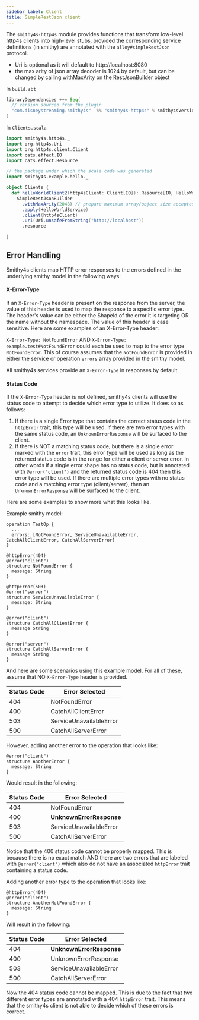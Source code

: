 ```yaml
---
sidebar_label: Client
title: SimpleRestJson client
---
```


The `smithy4s-http4s` module provides functions that transform low-level http4s clients into high-level stubs, provided the corresponding service definitions (in smithy) are annotated with the `alloy#simpleRestJson` protocol.
- Uri is optional as it will default to http://localhost:8080
- the max arity of json array decoder is 1024 by default, but can be changed by calling withMaxArity on the RestJsonBuilder object

In `build.sbt`

```scala
libraryDependencies ++= Seq(
  // version sourced from the plugin
  "com.disneystreaming.smithy4s"  %% "smithy4s-http4s" % smithy4sVersion.value
)
```

In `Clients.scala`

```scala mdoc:compile-only
import smithy4s.http4s._
import org.http4s.Uri
import org.http4s.client.Client
import cats.effect.IO
import cats.effect.Resource

// the package under which the scala code was generated
import smithy4s.example.hello._

object Clients {
  def helloWorldClient2(http4sClient: Client[IO]): Resource[IO, HelloWorldService[IO]] =
    SimpleRestJsonBuilder
      .withMaxArity(2048) // prepare maximum array/object size accepted during json decoding
      .apply(HelloWorldService)
      .client(http4sClient)
      .uri(Uri.unsafeFromString("http://localhost"))
      .resource

}
```

## Error Handling

Smithy4s clients map HTTP error responses to the errors defined in the underlying smithy model in the following ways:

#### X-Error-Type

If an `X-Error-Type` header is present on the response from the server, the value of this header is used to map the response to a specific error type.
The header's value can be either the ShapeId of the error it is targeting OR the name without the namespace. The value of this header is case sensitive.
Here are some examples of an X-Error-Type header:

`X-Error-Type: NotFoundError` AND `X-Error-Type: example.test#NotFoundError` could each be used to map to the error type `NotFoundError`. This of course assumes
that the `NotFoundError` is provided in either the service or operation `errors` array provided in the smithy model.

All smithy4s services provide an `X-Error-Type` in responses by default.

#### Status Code

If the `X-Error-Type` header is not defined, smithy4s clients will use the status code to attempt to decide which error type to utilize. It does so as follows:

1. If there is a single Error type that contains the correct status code in the `httpError` trait, this type will be used. If there are two error types with the same status code, an `UnknownErrorResponse` will be surfaced to the client.
2. If there is NOT a matching status code, but there is a single error marked with the `error` trait, this error type will be used as long as the returned status code is in the range for either a client or server error. In other words if a single error shape has no status code, but is annotated with `@error("client")` and the returned status code is 404 then this error type will be used. If there are multiple error types with no status code and a matching error type (client/server), then an `UnknownErrorResponse` will be surfaced to the client.

Here are some examples to show more what this looks like.

Example smithy model:

```smithy
operation TestOp {
  ...
  errors: [NotFoundError, ServiceUnavailableError, CatchAllClientError, CatchAllServerError]
}

@httpError(404)
@error("client")
structure NotFoundError {
  message: String
}

@httpError(503)
@error("server")
structure ServiceUnavailableError {
  message: String
}

@error("client")
structure CatchAllClientError {
  message String
}

@error("server")
structure CatchAllServerError {
  message String
}
```

And here are some scenarios using this example model. For all of these, assume that NO `X-Error-Type` header is provided.

| Status Code | Error Selected          |
| ----------- | ----------------------- |
| 404         | NotFoundError           |
| 400         | CatchAllClientError     |
| 503         | ServiceUnavailableError |
| 500         | CatchAllServerError     |

However, adding another error to the operation that looks like:

```smithy
@error("client")
structure AnotherError {
  message: String
}
```

Would result in the following:

| Status Code | Error Selected           |
| ----------- | ------------------------ |
| 404         | NotFoundError            |
| 400         | **UnknownErrorResponse** |
| 503         | ServiceUnavailableError  |
| 500         | CatchAllServerError      |

Notice that the 400 status code cannot be properly mapped. This is because there is no exact match AND there are two errors that are labeled with `@error("client")` which also do not have an associated `httpError` trait containing a status code.

Adding another error type to the operation that looks like:

```smithy
@httpError(404)
@error("client")
structure AnotherNotFoundError {
  message: String
}
```

Will result in the following:

| Status Code | Error Selected           |
| ----------- | ------------------------ |
| 404         | **UnknownErrorResponse** |
| 400         | UnknownErrorResponse     |
| 503         | ServiceUnavailableError  |
| 500         | CatchAllServerError      |

Now the 404 status code cannot be mapped. This is due to the fact that two different error types are annotated with a 404 `httpError` trait. This means that the smithy4s
client is not able to decide which of these errors is correct.
